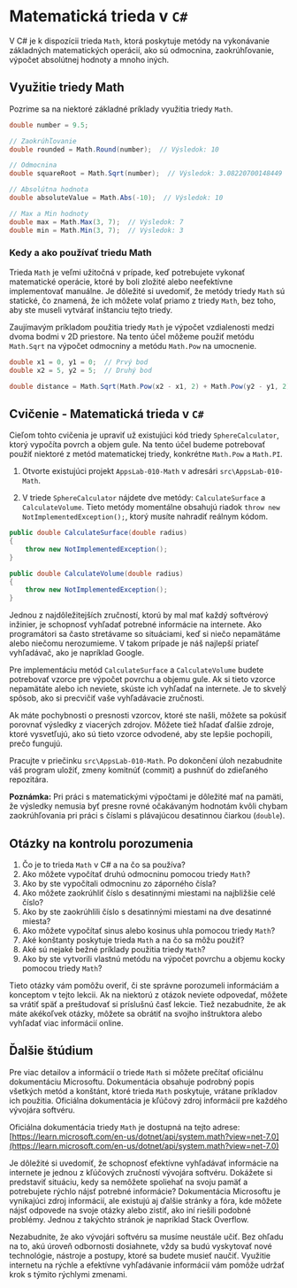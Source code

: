 # Matematická trieda v `C#`

V C# je k dispozícii trieda `Math`, ktorá poskytuje metódy na vykonávanie základných matematických operácií, ako sú odmocnina, zaokrúhľovanie, výpočet absolútnej hodnoty a mnoho iných.

## Využitie triedy Math

Pozrime sa na niektoré základné príklady využitia triedy `Math`.

```csharp
double number = 9.5;

// Zaokrúhľovanie
double rounded = Math.Round(number);  // Výsledok: 10

// Odmocnina
double squareRoot = Math.Sqrt(number);  // Výsledok: 3.08220700148449

// Absolútna hodnota
double absoluteValue = Math.Abs(-10);  // Výsledok: 10

// Max a Min hodnoty
double max = Math.Max(3, 7);  // Výsledok: 7
double min = Math.Min(3, 7);  // Výsledok: 3
```

### Kedy a ako používať triedu Math

Trieda `Math` je veľmi užitočná v prípade, keď potrebujete vykonať matematické operácie, ktoré by boli zložité alebo neefektívne implementovať manuálne. Je dôležité si uvedomiť, že metódy triedy `Math` sú statické, čo znamená, že ich môžete volať priamo z triedy `Math`, bez toho, aby ste museli vytvárať inštanciu tejto triedy.

Zaujímavým príkladom použitia triedy `Math` je výpočet vzdialenosti medzi dvoma bodmi v 2D priestore. Na tento účel môžeme použiť metódu `Math.Sqrt` na výpočet odmocniny a metódu `Math.Pow` na umocnenie.

```csharp
double x1 = 0, y1 = 0;  // Prvý bod
double x2 = 5, y2 = 5;  // Druhý bod

double distance = Math.Sqrt(Math.Pow(x2 - x1, 2) + Math.Pow(y2 - y1, 2));  // Výsledok: 7.07106781186548
```

## Cvičenie - Matematická trieda v `C#`

Cieľom tohto cvičenia je upraviť už existujúci kód triedy `SphereCalculator`, ktorý vypočíta povrch a objem gule. Na tento účel budeme potrebovať použiť niektoré z metód matematickej triedy, konkrétne `Math.Pow` a `Math.PI`.

1. Otvorte existujúci projekt `AppsLab-010-Math` v adresári `src\AppsLab-010-Math`.

2. V triede `SphereCalculator` nájdete dve metódy: `CalculateSurface` a `CalculateVolume`. Tieto metódy momentálne obsahujú riadok `throw new NotImplementedException();`, ktorý musíte nahradiť reálnym kódom.

```csharp
public double CalculateSurface(double radius)
{
    throw new NotImplementedException();
}

public double CalculateVolume(double radius)
{
    throw new NotImplementedException();
}
```

Jednou z najdôležitejších zručností, ktorú by mal mať každý softvérový inžinier, je schopnosť vyhľadať potrebné informácie na internete. Ako programátori sa často stretávame so situáciami, keď si niečo nepamätáme alebo niečomu nerozumieme. V takom prípade je náš najlepší priateľ vyhľadávač, ako je napríklad Google.

Pre implementáciu metód `CalculateSurface` a `CalculateVolume` budete potrebovať vzorce pre výpočet povrchu a objemu gule. Ak si tieto vzorce nepamätáte alebo ich neviete, skúste ich vyhľadať na internete. Je to skvelý spôsob, ako si precvičiť vaše vyhľadávacie zručnosti.

Ak máte pochybnosti o presnosti vzorcov, ktoré ste našli, môžete sa pokúsiť porovnať výsledky z viacerých zdrojov. Môžete tiež hľadať ďalšie zdroje, ktoré vysvetľujú, ako sú tieto vzorce odvodené, aby ste lepšie pochopili, prečo fungujú.

Pracujte v priečinku `src\AppsLab-010-Math`. Po dokončení úloh nezabudnite váš program uložiť, zmeny komitnúť (commit) a pushnúť do zdieľaného repozitára.

**Poznámka:** Pri práci s matematickými výpočtami je dôležité mať na pamäti, že výsledky nemusia byť presne rovné očakávaným hodnotám kvôli chybam zaokrúhľovania pri práci s číslami s plávajúcou desatinnou čiarkou (`double`).

## Otázky na kontrolu porozumenia

1. Čo je to trieda `Math` v C# a na čo sa používa?
2. Ako môžete vypočítať druhú odmocninu pomocou triedy `Math`?
3. Ako by ste vypočítali odmocninu zo záporného čísla?
4. Ako môžete zaokrúhliť číslo s desatinnými miestami na najbližšie celé číslo?
5. Ako by ste zaokrúhlili číslo s desatinnými miestami na dve desatinné miesta?
6. Ako môžete vypočítať sinus alebo kosinus uhla pomocou triedy `Math`?
7. Aké konštanty poskytuje trieda `Math` a na čo sa môžu použiť?
8. Aké sú nejaké bežné príklady použitia triedy `Math`?
9. Ako by ste vytvorili vlastnú metódu na výpočet povrchu a objemu kocky pomocou triedy `Math`?

Tieto otázky vám pomôžu overiť, či ste správne porozumeli informáciám a konceptom v tejto lekcii. Ak na niektorú z otázok neviete odpovedať, môžete sa vrátiť späť a preštudovať si príslušnú časť lekcie. Tiež nezabudnite, že ak máte akékoľvek otázky, môžete sa obrátiť na svojho inštruktora alebo vyhľadať viac informácií online.

## Ďalšie štúdium

Pre viac detailov a informácií o triede `Math` si môžete prečítať oficiálnu dokumentáciu Microsoftu. Dokumentácia obsahuje podrobný popis všetkých metód a konštánt, ktoré trieda `Math` poskytuje, vrátane príkladov ich použitia. Oficiálna dokumentácia je kľúčový zdroj informácií pre každého vývojára softvéru.

Oficiálna dokumentácia triedy `Math` je dostupná na tejto adrese:
[https://learn.microsoft.com/en-us/dotnet/api/system.math?view=net-7.0](https://learn.microsoft.com/en-us/dotnet/api/system.math?view=net-7.0)

Je dôležité si uvedomiť, že schopnosť efektívne vyhľadávať informácie na internete je jednou z kľúčových zručností vývojára softvéru. Dokážete si predstaviť situáciu, kedy sa nemôžete spoliehať na svoju pamäť a potrebujete rýchlo nájsť potrebné informácie? Dokumentácia Microsoftu je vynikajúci zdroj informácií, ale existujú aj ďalšie stránky a fóra, kde môžete nájsť odpovede na svoje otázky alebo zistiť, ako iní riešili podobné problémy. Jednou z takýchto stránok je napríklad Stack Overflow.

Nezabudnite, že ako vývojári softvéru sa musíme neustále učiť. Bez ohľadu na to, akú úroveň odbornosti dosiahnete, vždy sa budú vyskytovať nové technológie, nástroje a postupy, ktoré sa budete musieť naučiť. Využitie internetu na rýchle a efektívne vyhľadávanie informácií vám pomôže udržať krok s týmito rýchlymi zmenami.
